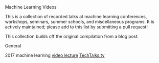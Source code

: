 Machine Learning Videos

This is a collection of recorded talks at machine learning conferences, workshops, seminars, summer schools, and miscellaneous programs. It is actively maintained; please add to this list by submitting a pull request!

This collection builds off the original compilation from a blog post.

General

2017
machine learning
[video lecture](http://videolectures.net/) 
[TechTalks.tv ](http://techtalks.tv/)




